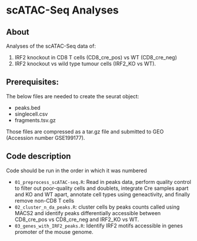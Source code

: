 # scATAC-Seq Analyses


## About
Analyses of the scATAC-Seq data of:
1. IRF2 knockout in CD8 T cells (CD8_cre_pos) vs WT (CD8_cre_neg)
2. IRF2 knockout vs wild type tumour cells (IRF2_KO vs WT).

## Prerequisites:
The below files are needed to create the seurat object:
* peaks.bed
* singlecell.csv
* fragments.tsv.gz

Those files are compressed as a tar.gz file and submitted to GEO (Accession number GSE199177).

## Code description
Code should be run in the order in which it was numbered
* `01_preprocess_scATAC-seq.R`: Read in peaks data, perform quality control to filter out poor-quality cells and doublets, integrate Cre samples apart and KO and WT apart, annotate cell types using geneactivity,
and finally remove non-CD8 T cells
* `02_cluster_n_da_peaks.R`: cluster cells by peaks counts called using MACS2 and identify peaks differentially accessible between CD8_cre_pos vs CD8_cre_neg and IRF2_KO vs WT.
* `03_genes_with_IRF2_peaks.R`: Identify IRF2 motifs accessible in genes promoter of the mouse genome.
